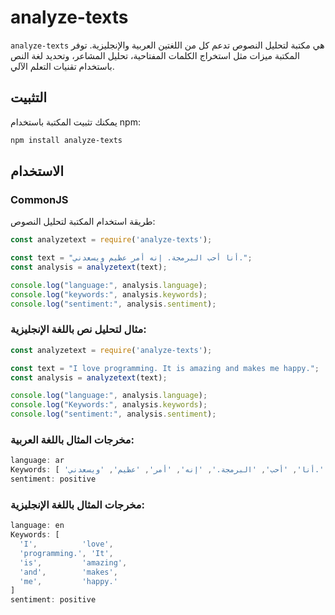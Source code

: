 # analyze-texts

`analyze-texts` هي مكتبة لتحليل النصوص تدعم كل من اللغتين العربية والإنجليزية. توفر المكتبة ميزات مثل استخراج الكلمات المفتاحية، تحليل المشاعر، وتحديد لغة النص باستخدام تقنيات التعلم الآلي.

## التثبيت

يمكنك تثبيت المكتبة باستخدام npm:

```bash
npm install analyze-texts
```
الاستخدام
-----

### CommonJS
 طريقة استخدام المكتبة لتحليل النصوص:

```js
const analyzetext = require('analyze-texts');

const text = "أنا أحب البرمجة. إنه أمر عظيم ويسعدني.";
const analysis = analyzetext(text);

console.log("language:", analysis.language);
console.log("keywords:", analysis.keywords);
console.log("sentiment:", analysis.sentiment);
```

### مثال لتحليل نص باللغة الإنجليزية:

```js
const analyzetext = require('analyze-texts');

const text = "I love programming. It is amazing and makes me happy.";
const analysis = analyzetext(text);

console.log("language:", analysis.language);
console.log("Keywords:", analysis.keywords);
console.log("sentiment:", analysis.sentiment);

```

### مخرجات المثال باللغة العربية:

```js
language: ar
Keywords: [ 'أنا', 'أحب', 'البرمجة.', 'إنه', 'أمر', 'عظيم', 'ويسعدني.' ]
sentiment: positive
```
### مخرجات المثال باللغة الإنجليزية:

```js
language: en
Keywords: [
  'I',          'love',
  'programming.', 'It',
  'is',         'amazing',
  'and',        'makes',
  'me',         'happy.'
]
sentiment: positive

```